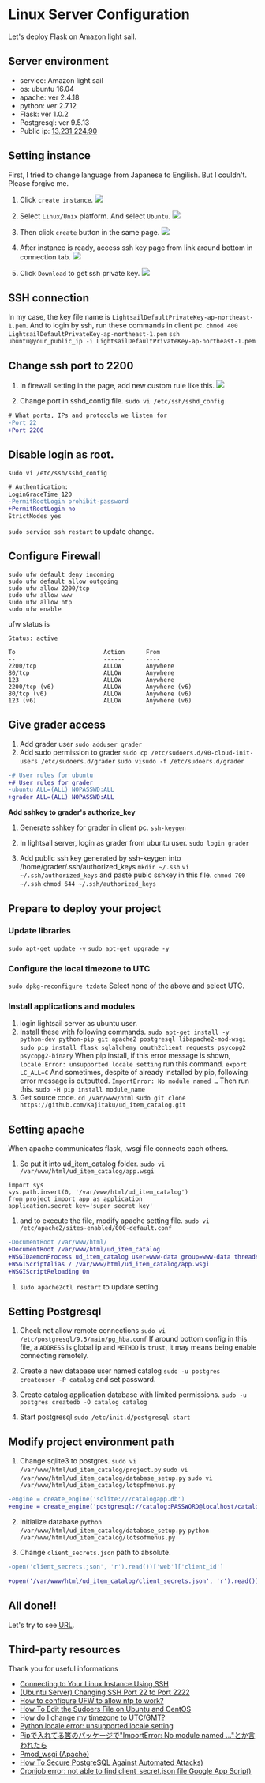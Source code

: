 # Linux Server Configuration

Let's deploy Flask on Amazon light sail.

## Server environment
- service: Amazon light sail
- os: ubuntu 16.04
- apache: ver 2.4.18
- python: ver 2.7.12
- Flask: ver 1.0.2
- Postgresql: ver 9.5.13
- Public ip: [13.231.224.90](http://13.231.224.90/)

## Setting instance
First, I tried to change language from Japanese to Engilish.
But I couldn't. Please forgive me.

1. Click `create instance`.
![](images/1.png)

1. Select `Linux/Unix` platform. And select `Ubuntu`.
![](images/2.png)
1. Then click `create` button in the same page.
![](images/3.png)

1. After instance is ready, access ssh key page from link around bottom in connection tab.
![](images/4.png)

1. Click `Download` to get ssh private key.
![](images/5.png)

## SSH connection
In my case, the key file name is `LightsailDefaultPrivateKey-ap-northeast-1.pem`.
And to login by ssh, run these commands in client pc.
`chmod 400 LightsailDefaultPrivateKey-ap-northeast-1.pem`
`ssh ubuntu@your_public_ip -i LightsailDefaultPrivateKey-ap-northeast-1.pem`

## Change ssh port to 2200
1. In firewall setting in the page, add new custom rule like this.
![](images/6.png)

1. Change port in sshd_config file.
`sudo vi /etc/ssh/sshd_config`
```diff
# What ports, IPs and protocols we listen for
-Port 22
+Port 2200
```

## Disable login as root.
`sudo vi /etc/ssh/sshd_config`
```diff
# Authentication:
LoginGraceTime 120
-PermitRootLogin prohibit-password
+PermitRootLogin no
StrictModes yes
```
`sudo service ssh restart` to update change.

## Configure Firewall
```
sudo ufw default deny incoming
sudo ufw default allow outgoing
sudo ufw allow 2200/tcp
sudo ufw allow www
sudo ufw allow ntp
sudo ufw enable
```
ufw status is
```
Status: active

To                         Action      From
--                         ------      ----
2200/tcp                   ALLOW       Anywhere                  
80/tcp                     ALLOW       Anywhere                  
123                        ALLOW       Anywhere                  
2200/tcp (v6)              ALLOW       Anywhere (v6)             
80/tcp (v6)                ALLOW       Anywhere (v6)             
123 (v6)                   ALLOW       Anywhere (v6) 
```

## Give grader access

1. Add grader user
`sudo adduser grader`
1. Add sudo permission to grader
`sudo cp /etc/sudoers.d/90-cloud-init-users /etc/sudoers.d/grader`
`sudo visudo -f /etc/sudoers.d/grader`
```diff
-# User rules for ubuntu
+# User rules for grader
-ubuntu ALL=(ALL) NOPASSWD:ALL
+grader ALL=(ALL) NOPASSWD:ALL

```

**Add sshkey to grader's authorize_key**
1. Generate sshkey for grader in client pc.
`ssh-keygen`

1. In lightsail server, login as grader from ubuntu user.
`sudo login grader`

1. Add public ssh key generated by ssh-keygen into /home/grader/.ssh/authorized_keys
`mkdir ~/.ssh`
`vi ~/.ssh/authorized_keys` and paste pubic sshkey in this file.
`chmod 700 ~/.ssh`
`chmod 644 ~/.ssh/authorized_keys`

## Prepare to deploy your project
### Update libraries
`sudo apt-get update -y`
`sudo apt-get upgrade -y`

### Configure the local timezone to UTC
`sudo dpkg-reconfigure tzdata`
Select none of the above and select UTC.

### Install applications and modules
1. login lightsail server as ubuntu user.
1. Install these with following commands.
`sudo apt-get install -y python-dev python-pip git apache2 postgresql libapache2-mod-wsgi`
`sudo pip install flask sqlalchemy oauth2client requests psycopg2 psycopg2-binary`
When pip install, if this error message is shown,
`locale.Error: unsupported locale setting`
run this command.
`export LC_ALL=C`
And sometimes, despite of already installed by pip, following error message is outputted.
`ImportError: No module named …`
Then run this.
`sudo -H pip install module_name`
1. Get source code.
`cd /var/www/html`
`sudo git clone https://github.com/Kajitaku/ud_item_catalog.git`

## Setting apache
When apache communicates flask, .wsgi file connects each others.
1. So put it into ud_item_catalog folder.
`sudo vi /var/www/html/ud_item_catalog/app.wsgi`
```
import sys
sys.path.insert(0, '/var/www/html/ud_item_catalog')
from project import app as application
application.secret_key='super_secret_key'
```
1. and to execute the file, modify apache setting file.
`sudo vi /etc/apache2/sites-enabled/000-default.conf`
```diff
-DocumentRoot /var/www/html/
+DocumentRoot /var/www/html/ud_item_catalog
+WSGIDaemonProcess ud_item_catalog user=www-data group=www-data threads=5
+WSGIScriptAlias / /var/www/html/ud_item_catalog/app.wsgi
+WSGIScriptReloading On
```
1. `sudo apache2ctl restart` to update setting.

## Setting Postgresql
1. Check not allow remote connections
`sudo vi /etc/postgresql/9.5/main/pg_hba.conf`
If around bottom config in this file, a `ADDRESS` is global ip and `METHOD` is `trust`, it may means being enable connecting remotely.

1. Create a new database user named catalog
`sudo -u postgres createuser -P catalog` and set passward.
1. Create catalog application database with limited permissions.
`sudo -u postgres createdb -O catalog catalog`
1. Start postgresql
`sudo /etc/init.d/postgresql start`


## Modify project environment path
1. Change sqlite3 to postgres.
`sudo vi /var/www/html/ud_item_catalog/project.py`
`sudo vi /var/www/html/ud_item_catalog/database_setup.py`
`sudo vi /var/www/html/ud_item_catalog/lotspfmenus.py`
```diff
-engine = create_engine('sqlite:///catalogapp.db')
+engine = create_engine('postgresql://catalog:PASSWORD@localhost/catalog')
```

2. Initialize database
`python /var/www/html/ud_item_catalog/database_setup.py`
`python /var/www/html/ud_item_catalog/lotsofmenus.py`

3. Change `client_secrets.json` path to absolute.
```diff
-open('client_secrets.json', 'r').read())['web']['client_id']

+open('/var/www/html/ud_item_catalog/client_secrets.json', 'r').read())['web']['client_id']

```

## All done!!
Let's try to see [URL](http://13.231.224.90/).

## Third-party resources
Thank you for useful informations
- [Connecting to Your Linux Instance Using SSH](https://docs.aws.amazon.com/AWSEC2/latest/UserGuide/AccessingInstancesLinux.html)
- [(Ubuntu Server) Changing SSH Port 22 to Port 2222](https://ubuntuforums.org/showthread.php?t=1591681)
- [How to configure UFW to allow ntp to work?](https://askubuntu.com/questions/709843/how-to-configure-ufw-to-allow-ntp-to-work)
- [How To Edit the Sudoers File on Ubuntu and CentOS](https://www.digitalocean.com/community/tutorials/how-to-edit-the-sudoers-file-on-ubuntu-and-centos)
- [How do I change my timezone to UTC/GMT?](https://askubuntu.com/questions/138423/how-do-i-change-my-timezone-to-utc-gmt)
- [Python locale error: unsupported locale setting](https://stackoverflow.com/questions/14547631/python-locale-error-unsupported-locale-setting)
- [Pipで入れてる筈のパッケージで"ImportError: No module named …"とか言われたら](http://shuzo-kino.hateblo.jp/entry/2017/08/29/235104)
- [Pmod_wsgi (Apache)](http://flask.pocoo.org/docs/1.0/deploying/mod_wsgi/)
- [How To Secure PostgreSQL Against Automated Attacks)](https://www.digitalocean.com/community/tutorials/how-to-secure-postgresql-against-automated-attacks)
- [Cronjob error: not able to find client_secret.json file Google App Script)](https://stackoverflow.com/questions/45968143/cronjob-error-not-able-to-find-client-secret-json-file-google-app-script)
